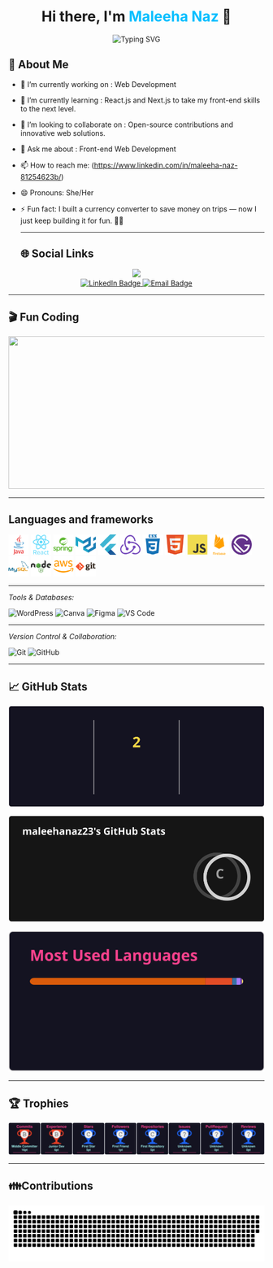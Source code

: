 
 <!--## Hi there 👋


**maleehanaz23/maleehanaz23** is a ✨ _special_ ✨ repository because its `README.md` (this file) appears on your GitHub profile.
---
Here are some ideas to get you started: -->
 <!-- HEADER -->
<div align="center">
  <h1>Hi there, I'm <span style="color:#00bfff;">Maleeha Naz</span> 👋</h1>
  <img src="https://readme-typing-svg.herokuapp.com?font=Fira+Code&size=24&pause=1000&color=00BFFF&center=true&vCenter=true&width=500&lines=Front-end+Developer;Tech+Enthusiast;Lifelong+Learner" alt="Typing SVG" />
</div>

## 🚀 About Me 

- 🔭 I’m currently working on : Web Development
- 🌱 I’m currently learning : React.js and Next.js to take my front-end skills to the next level.
- 👯 I’m looking to collaborate on : Open-source contributions and innovative web solutions.
- 💬 Ask me about : Front-end Web Development
- 📫 How to reach me: (https://www.linkedin.com/in/maleeha-naz-81254623b/)
- 😄 Pronouns: She/Her
- ⚡ Fun fact: I built a currency converter to save money on trips — now I just keep building it for fun. 💱✨

  ---

  ## 🌐 Social Links 

<div id="header" align="center">
  <img src="https://media.giphy.com/media/M9gbBd9nbDrOTu1Mqx/giphy.gif" width="100"/>
</div>
<div id="badges" align="center">
  <a href="(https://www.linkedin.com/in/maleeha-naz-81254623b/)">
    <img src="https://img.shields.io/badge/LinkedIn-blue?style=for-the-badge&logo=linkedin&logoColor=white" alt="LinkedIn Badge"/>
  </a>
  <a href="maleehanaz2002@gmail.com">
    <img src="https://img.shields.io/badge/Email-D14836?style=for-the-badge&logo=gmail&logoColor=white" alt="Email Badge"/>
  </a>
 <!-- </a>
  <a href="your-twitter-URL">
    <img src="https://img.shields.io/badge/Twitter-blue?style=for-the-badge&logo=twitter&logoColor=white" alt="Twitter Badge"/>
  </a>-->
</div>
<!-- <img src="https://komarev.com/ghpvc/?username=your-github-username&style=flat-square&color=blue" alt=""/> -->

---


## 🎬 Fun Coding 

<div align="center">
  <img src="https://media.giphy.com/media/dWesBcTLavkZuG35MI/giphy.gif" width="600" height="300"/>
</div>

---


##  Languages and frameworks

<div>
  <img src="https://github.com/devicons/devicon/blob/master/icons/java/java-original-wordmark.svg" title="Java" alt="Java" width="40" height="40"/> 
  <img src="https://github.com/devicons/devicon/blob/master/icons/react/react-original-wordmark.svg" title="React" alt="React" width="40" height="40"/> 
  <img src="https://github.com/devicons/devicon/blob/master/icons/spring/spring-original-wordmark.svg" title="Spring" alt="Spring" width="40" height="40"/> 
  <img src="https://github.com/devicons/devicon/blob/master/icons/materialui/materialui-original.svg" title="Material UI" alt="Material UI" width="40" height="40"/> 
  <img src="https://github.com/devicons/devicon/blob/master/icons/flutter/flutter-original.svg" title="Flutter" alt="Flutter" width="40" height="40"/> 
  <img src="https://github.com/devicons/devicon/blob/master/icons/redux/redux-original.svg" title="Redux" alt="Redux " width="40" height="40"/> 
  <img src="https://github.com/devicons/devicon/blob/master/icons/css3/css3-plain-wordmark.svg"  title="CSS3" alt="CSS" width="40" height="40"/> 
  <img src="https://github.com/devicons/devicon/blob/master/icons/html5/html5-original.svg" title="HTML5" alt="HTML" width="40" height="40"/> 
  <img src="https://github.com/devicons/devicon/blob/master/icons/javascript/javascript-original.svg" title="JavaScript" alt="JavaScript" width="40" height="40"/> 
  <img src="https://github.com/devicons/devicon/blob/master/icons/firebase/firebase-plain-wordmark.svg" title="Firebase" alt="Firebase" width="40" height="40"/> 
  <img src="https://github.com/devicons/devicon/blob/master/icons/gatsby/gatsby-original.svg" title="Gatsby"  alt="Gatsby" width="40" height="40"/> 
  <img src="https://github.com/devicons/devicon/blob/master/icons/mysql/mysql-original-wordmark.svg" title="MySQL"  alt="MySQL" width="40" height="40"/> 
  <img src="https://github.com/devicons/devicon/blob/master/icons/nodejs/nodejs-original-wordmark.svg" title="NodeJS" alt="NodeJS" width="40" height="40"/> 
  <img src="https://github.com/devicons/devicon/blob/master/icons/amazonwebservices/amazonwebservices-plain-wordmark.svg" title="AWS" alt="AWS" width="40" height="40"/> 
  <img src="https://github.com/devicons/devicon/blob/master/icons/git/git-original-wordmark.svg" title="Git" **alt="Git" width="40" height="40"/>
</div>

---
*Tools & Databases:*  
<p>
  <img src="https://cdn.jsdelivr.net/gh/devicons/devicon@latest/icons/wordpress/wordpress-original.svg" width="40" title="WordPress" alt="WordPress" />
  <img src="https://cdn.jsdelivr.net/gh/devicons/devicon@latest/icons/canva/canva-original.svg" width="40" title="Canva" alt="Canva" />
  <img src="https://cdn.jsdelivr.net/gh/devicons/devicon@latest/icons/figma/figma-original.svg" width="40" title="Figma" alt="Figma" />
  <img src="https://cdn.jsdelivr.net/gh/devicons/devicon@latest/icons/vscode/vscode-original.svg" width="40" title="VS Code" alt="VS Code" />

  ---

  *Version Control & Collaboration:*  
<p>
  <img src="https://cdn.jsdelivr.net/gh/devicons/devicon@latest/icons/git/git-original.svg" width="40" title="Git" alt="Git" />
  <img src="https://cdn.jsdelivr.net/gh/devicons/devicon@latest/icons/github/github-original.svg" width="40" title="GitHub" alt="GitHub" />

  ---

## 📈 GitHub Stats 

<!-- <a href="https://git.io/streak-stats"><img src="https://github-readme-streak-stats.herokuapp.com?user=maleehanaz23&theme=dark" alt="GitHub Streak" /></a>-->
![Streak](assets/streak.svg)

![Stats](assets/stats.svg)

<!-- [![maleehanaz23's GitHub stats-Dark](https://github-readme-stats.vercel.app/api?username=maleehanaz23&show_icons=true&theme=dark#gh-dark-mode-only)](https://github.com/anuraghazra/github-readme-stats#gh-dark-mode-only) -->


<!-- [Top Langs](https://github-readme-stats.vercel.app/api/top-langs/?username=maleehanaz23&layout=compact&theme=vision-friendly-dark) -->
![Top Langs](assets/langs.svg)




---

## 🏆 Trophies 
![Trophies](assets/trophies.svg)
<!-- <img src="https://github-profile-trophy.vercel.app/?username=maleehanaz23&theme=dark" /> -->

---

## 👪Contributions
![Contributions](dist/snake-dark.svg)




 
